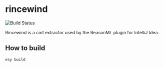 # rincewind

![Build Status](https://travis-ci.org/giraud/rincewind.svg?branch=master)

Rincewind is a cmt extractor used by the ReasonML plugin for IntelliJ Idea.

## How to build

`esy build`
